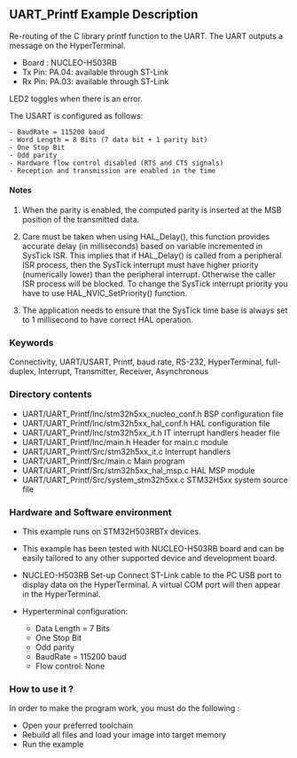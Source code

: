 ## <b>UART_Printf Example Description</b>

Re-routing of the C library printf function to the UART.
The UART outputs a message on the HyperTerminal.

- Board : NUCLEO-H503RB
- Tx Pin: PA.04: available through ST-Link
- Rx Pin: PA.03: available through ST-Link

LED2 toggles when there is an error.

The USART is configured as follows:

    - BaudRate = 115200 baud
    - Word Length = 8 Bits (7 data bit + 1 parity bit)
    - One Stop Bit
    - Odd parity
    - Hardware flow control disabled (RTS and CTS signals)
    - Reception and transmission are enabled in the time

#### <b>Notes</b>

1. When the parity is enabled, the computed parity is inserted at the MSB
   position of the transmitted data.

2. Care must be taken when using HAL_Delay(), this function provides accurate delay (in milliseconds)
   based on variable incremented in SysTick ISR. This implies that if HAL_Delay() is called from
   a peripheral ISR process, then the SysTick interrupt must have higher priority (numerically lower)
   than the peripheral interrupt. Otherwise the caller ISR process will be blocked.
   To change the SysTick interrupt priority you have to use HAL_NVIC_SetPriority() function.

3. The application needs to ensure that the SysTick time base is always set to 1 millisecond
   to have correct HAL operation.

### <b>Keywords</b>

Connectivity, UART/USART, Printf, baud rate, RS-232, HyperTerminal, full-duplex, Interrupt,
Transmitter, Receiver, Asynchronous

### <b>Directory contents</b>

  - UART/UART_Printf/Inc/stm32h5xx_nucleo_conf.h     BSP configuration file
  - UART/UART_Printf/Inc/stm32h5xx_hal_conf.h    HAL configuration file
  - UART/UART_Printf/Inc/stm32h5xx_it.h          IT interrupt handlers header file
  - UART/UART_Printf/Inc/main.h                  Header for main.c module
  - UART/UART_Printf/Src/stm32h5xx_it.c          Interrupt handlers
  - UART/UART_Printf/Src/main.c                  Main program
  - UART/UART_Printf/Src/stm32h5xx_hal_msp.c     HAL MSP module
  - UART/UART_Printf/Src/system_stm32h5xx.c      STM32H5xx system source file


### <b>Hardware and Software environment</b>

  - This example runs on STM32H503RBTx devices.

  - This example has been tested with NUCLEO-H503RB board and can be
    easily tailored to any other supported device and development board.

  - NUCLEO-H503RB Set-up
    Connect ST-Link cable to the PC USB port to display data on the HyperTerminal.
      A virtual COM port will then appear in the HyperTerminal.

  - Hyperterminal configuration:
    - Data Length = 7 Bits
    - One Stop Bit
    - Odd parity
    - BaudRate = 115200 baud
    - Flow control: None

### <b>How to use it ?</b>

In order to make the program work, you must do the following :

 - Open your preferred toolchain
 - Rebuild all files and load your image into target memory
 - Run the example

